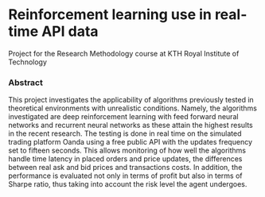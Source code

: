 # Reinforcement learning use in real-time API data
Project for the Research Methodology course at KTH Royal Institute of Technology

### Abstract
This  project investigates  the  applicability  of  algorithms  previously  tested  in  theoretical environments  with  unrealistic  conditions. Namely, the  algorithms  investigated  are  deep reinforcement  learning  with  feed  forward  neural  networks  and  recurrent  neural  networks  as these attain the highest results in the recent research.  The testing is done in real time on the simulated trading platform Oanda using a free public API with the updates frequency set to fifteen seconds.  This allows monitoring of how well the algorithms handle time latency in placed orders and price updates, the differences between real ask and bid prices and transactions costs. In addition, the performance is evaluated not only in terms of profit but also in terms of Sharpe ratio, thus taking into account the risk level the agent undergoes.

